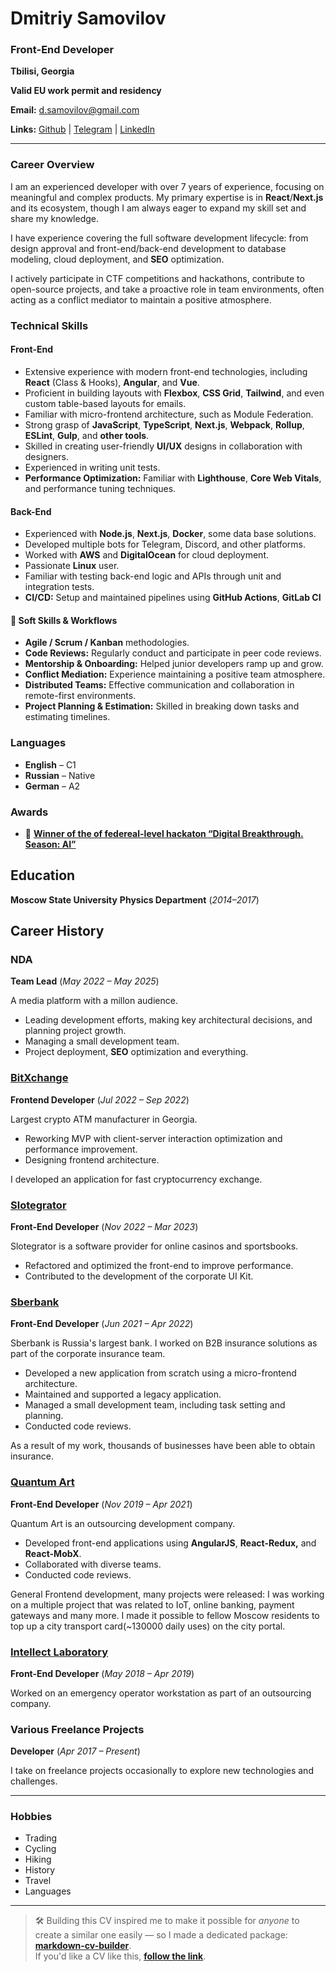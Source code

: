 # Dmitriy Samovilov

### Front-End Developer

**Tbilisi, Georgia**

**Valid EU work permit and residency**

**Email:** [d.samovilov@gmail.com](mailto:d.samovilov@gmail.com)

**Links:** [Github](https://github.com/PrBart) | [Telegram](https://t.me/DSamovilov) | [LinkedIn](https://www.linkedin.com/in/dmitriy-samovilov/)

------

### Career Overview

I am an experienced developer with over 7 years of experience, focusing on meaningful and complex products. My primary expertise is in **React**/**Next.js** and its ecosystem, though I am always eager to expand my skill set and share my knowledge.

I have experience covering the full software development lifecycle: from design approval and front-end/back-end development to database modeling, cloud deployment, and **SEO** optimization.

I actively participate in CTF competitions and hackathons, contribute to open-source projects, and take a proactive role in team environments, often acting as a conflict mediator to maintain a positive atmosphere.

### Technical Skills

#### Front-End

- Extensive experience with modern front-end technologies, including **React** (Class & Hooks), **Angular**, and **Vue**.
- Proficient in building layouts with **Flexbox**, **CSS Grid**, **Tailwind**, and even custom table-based layouts for emails.
- Familiar with micro-frontend architecture, such as Module Federation.
- Strong grasp of **JavaScript**, **TypeScript**, **Next.js**, **Webpack**, **Rollup**, **ESLint**, **Gulp**, and **other tools**.
- Skilled in creating user-friendly **UI/UX** designs in collaboration with designers.
- Experienced in writing unit tests.
- **Performance Optimization:** Familiar with **Lighthouse**, **Core Web Vitals**, and performance tuning techniques.

#### Back-End

- Experienced with **Node.js**, **Next.js**, **Docker**, some data base solutions.
- Developed multiple bots for Telegram, Discord, and other platforms.
- Worked with **AWS** and **DigitalOcean** for cloud deployment.
- Passionate **Linux** user.
- Familiar with testing back-end logic and APIs through unit and integration tests.
- **CI/CD:** Setup and maintained pipelines using **GitHub Actions**, **GitLab CI**

#### 🤝 **Soft Skills & Workflows**

- **Agile / Scrum / Kanban** methodologies.
- **Code Reviews:** Regularly conduct and participate in peer code reviews.
- **Mentorship & Onboarding:** Helped junior developers ramp up and grow.
- **Conflict Mediation:** Experience maintaining a positive team atmosphere.
- **Distributed Teams:** Effective communication and collaboration in remote-first environments.
- **Project Planning & Estimation:** Skilled in breaking down tasks and estimating timelines.

### Languages

- **English** – C1
- **Russian** – Native
- **German** – A2

### Awards

- 🥇 [**Winner of the of federeal-level hackaton “Digital Breakthrough. Season: AI”**](https://rsv.ru/news/1/4242/)

## Education

**Moscow State University**
**Physics Department** (*2014–2017*)

## Career History

### NDA

**Team Lead** (*May 2022 – May 2025*)

A media platform with a millon audience.

- Leading development efforts, making key architectural decisions, and planning project growth.
- Managing a small development team.
- Project deployment, **SEO** optimization and everything.

### [BitXchange](https://bxc.ge/)

**Frontend Developer** (*Jul 2022 – Sep 2022*)

Largest crypto ATM manufacturer in Georgia.

- Reworking MVP with client-server interaction optimization and performance improvement.
- Designing frontend architecture.

I developed an application for fast cryptocurrency exchange.

### [Slotegrator](https://slotegrator.pro/)

**Front-End Developer** (*Nov 2022 – Mar 2023*)

Slotegrator is a software provider for online casinos and sportsbooks.

- Refactored and optimized the front-end to improve performance.
- Contributed to the development of the corporate UI Kit.

### [Sberbank](https://www.sberbank.ru/)

**Front-End Developer** (*Jun 2021 – Apr 2022*)

Sberbank is Russia's largest bank. I worked on B2B insurance solutions as part of the corporate insurance team.

- Developed a new application from scratch using a micro-frontend architecture.
- Maintained and supported a legacy application.
- Managed a small development team, including task setting and planning.
- Conducted code reviews.

As a result of my work, thousands of businesses have been able to obtain insurance.

### [Quantum Art](https://quantumart.ru)

**Front-End Developer** (*Nov 2019 – Apr 2021*)

Quantum Art is an outsourcing development company.

- Developed front-end applications using **AngularJS**, **React-Redux,** and **React-MobX**.
- Collaborated with diverse teams.
- Conducted code reviews.

General Frontend development, many projects were released:
I was working on a multiple project that was related to IoT, online banking, payment gateways and many more.
I made it possible to fellow Moscow residents to top up a city transport card(~130000 daily uses) on the city portal.

### [Intellect Laboratory](https://intellaboratory.com/)

**Front-End Developer** (*May 2018 – Apr 2019*)

Worked on an emergency operator workstation as part of an outsourcing company.

### Various Freelance Projects

**Developer** (*Apr 2017 – Present*)

I take on freelance projects occasionally to explore new technologies and challenges.

------

### Hobbies

- Trading
- Cycling
- Hiking
- History
- Travel
- Languages

------
> 🛠️ Building this CV inspired me to make it possible for *anyone* to create a similar one easily — so I made a dedicated package: [**markdown-cv-builder**](https://github.com/PrBart/markdown-cv-builder).  
> If you'd like a CV like this, [**follow the link**](https://github.com/PrBart/markdown-cv-builder).